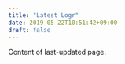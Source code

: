 ```yaml
---
title: "Latest Logr"
date: 2019-05-22T10:51:42+09:00
draft: false
---
```


Content of last-updated page.
